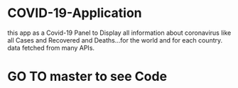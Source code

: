 # COVID-19-Application
this app as a Covid-19 Panel to Display all information about coronavirus like all Cases and Recovered and Deaths...for the world and for each country. data fetched from many APIs.
# GO TO master to see Code
